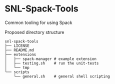 # SNL-Spack-Tools
Common tooling for using Spack

Proposed directory structure
``` console
snl-spack-tools
├── LICENSE
├── README.md
├── extensions
│   ├── spack-manager # example extension
│   ├── testing.sh    # run the unit-tests
│   └── tmp
└── scripts
    └── general.sh    # general shell scripting
```
